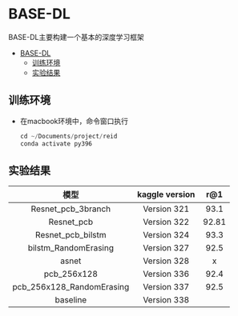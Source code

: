 
# BASE-DL

BASE-DL主要构建一个基本的深度学习框架

- [BASE-DL](#base-dl)
  - [训练环境](#训练环境)
  - [实验结果](#实验结果)


## 训练环境  

- 在macbook环境中，命令窗口执行

    ```python 
    cd ~/Documents/project/reid
    conda activate py396
    ```

## 实验结果

|           模型            | kaggle version |  r@1  |
| :-----------------------: | :------------: | :---: |
|    Resnet_pcb_3branch     |  Version 321   | 93.1  |
|        Resnet_pcb         |  Version 322   | 92.81 |
|     Resnet_pcb_bilstm     |  Version 324   | 93.3  |
|   bilstm_RandomErasing    |  Version 327   | 92.5  |
|           asnet           |  Version 328   |   x   |
|        pcb_256x128        |  Version 336   | 92.4  |
| pcb_256x128_RandomErasing |  Version 337   | 92.5  |
|         baseline          |  Version 338   |       |




    

